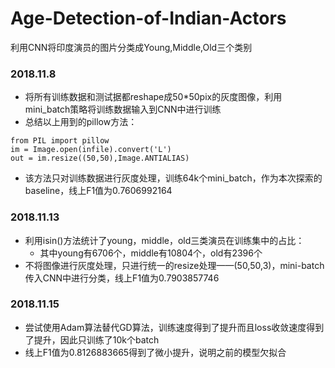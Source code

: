 # Age-Detection-of-Indian-Actors
利用CNN将印度演员的图片分类成Young,Middle,Old三个类别
### 2018.11.8
* 将所有训练数据和测试据都reshape成50*50pix的灰度图像，利用mini_batch策略将训练数据输入到CNN中进行训练
* 总结以上用到的pillow方法：
<pre><code>from PIL import pillow
im = Image.open(infile).convert('L')
out = im.resize((50,50),Image.ANTIALIAS)</code></pre>
* 该方法只对训练数据进行灰度处理，训练64k个mini_batch，作为本次探索的baseline，线上F1值为0.7606992164
### 2018.11.13
* 利用isin()方法统计了young，middle，old三类演员在训练集中的占比：
  * 其中young有6706个，middle有10804个，old有2396个
* 不将图像进行灰度处理，只进行统一的resize处理——(50,50,3)，mini-batch传入CNN中进行分类，线上F1值为0.7903857746
### 2018.11.15
* 尝试使用Adam算法替代GD算法，训练速度得到了提升而且loss收敛速度得到了提升，因此只训练了10k个batch
* 线上F1值为0.8126883665得到了微小提升，说明之前的模型欠拟合
